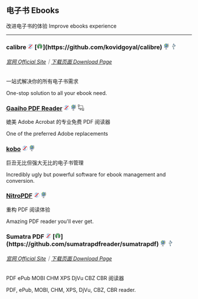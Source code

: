 ## 电子书   Ebooks

改进电子书的体验   Improve ebooks experience

---

### calibre ![](../assets/free.png) [![](../assets/open-source-icon.png "GPL 3.0@GitHub/FossHub: https://github.com/kovidgoyal/calibre https://www.fosshub.com/Calibre.html")](https://github.com/kovidgoyal/calibre) ![](../assets/earth-globe.png) ![](../assets/usb.png)

###### [官网 Official Site](http://calibre-ebook.com/)｜[下载页面 Download Page](http://calibre-ebook.com/download)

一站式解决你的所有电子书需求

One-stop solution to all your ebook need.

### [Gaaiho PDF Reader](http://pdf.gaaiho.com/index.php) ![](../assets/free.png) ![](../assets/earth-globe.png) ![](../assets/multi_platform.png)

媲美 Adobe Acrobat 的专业免费 PDF 阅读器

One of the preferred Adobe replacements

### [kobo](https://www.kobo.com/desktop) ![](../assets/free.png) ![](../assets/earth-globe.png)

巨丑无比但强大无比的电子书管理

Incredibly ugly but powerful software for ebook management and conversion.

### [NitroPDF](https://www.gonitro.com/pdf-reader) ![](../assets/free.png) ![](../assets/earth-globe.png)

重构 PDF 阅读体验

Amazing PDF reader you'll ever get.

### Sumatra PDF ![](../assets/free.png) [![](../assets/open-source-icon.png "GPL 3.0@GitHub: https://github.com/sumatrapdfreader/sumatrapdf")](https://github.com/sumatrapdfreader/sumatrapdf) ![](../assets/earth-globe.png) ![](../assets/usb.png)

###### [官网 Official Site](http://www.sumatrapdfreader.org/free-pdf-reader.html)｜[下载页面 Download Page](http://www.sumatrapdfreader.org/download-free-pdf-viewer.html)

PDF ePub MOBI CHM XPS DjVu CBZ CBR 阅读器

PDF, ePub, MOBI, CHM, XPS, DjVu, CBZ, CBR reader.


